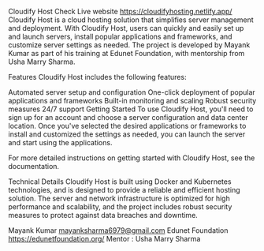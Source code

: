 Cloudify Host
Check Live website https://cloudifyhosting.netlify.app/
Cloudify Host is a cloud hosting solution that simplifies server management and deployment. With Cloudify Host, users can quickly and easily set up and launch servers, install popular applications and frameworks, and customize server settings as needed. The project is developed by Mayank Kumar as part of his training at Edunet Foundation, with mentorship from Usha Marry Sharma.

Features
Cloudify Host includes the following features:

Automated server setup and configuration
One-click deployment of popular applications and frameworks
Built-in monitoring and scaling
Robust security measures
24/7 support
Getting Started
To use Cloudify Host, you'll need to sign up for an account and choose a server configuration and data center location. Once you've selected the desired applications or frameworks to install and customized the settings as needed, you can launch the server and start using the applications.

For more detailed instructions on getting started with Cloudify Host, see the documentation.

Technical Details
Cloudify Host is built using Docker and Kubernetes technologies, and is designed to provide a reliable and efficient hosting solution. The server and network infrastructure is optimized for high performance and scalability, and the project includes robust security measures to protect against data breaches and downtime.

Mayank Kumar mayanksharma6979@gmail.com
Edunet Foundation https://edunetfoundation.org/
Mentor : Usha Marry Sharma 
